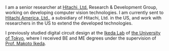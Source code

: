 I am a senior researcher at [Hitachi, Ltd.](https://www.hitachi.com/) Research & Development Group, working on developing computer vision technologies. I am currently sent to [Hitachi America, Ltd.](https://www.hitachi.us/), a subsidiary of Hitachi, Ltd. in the US, and work with researchers in the US to extend the developed technologies.

I previously studied digital circuit design at the [Ikeda Lab](http://www.mos.t.u-tokyo.ac.jp/en/) of [the University of Tokyo](https://www.u-tokyo.ac.jp/en/), where I received BE and ME degrees under the supervision of [Prof. Makoto Ikeda](http://www.mos.t.u-tokyo.ac.jp/~ikeda/).